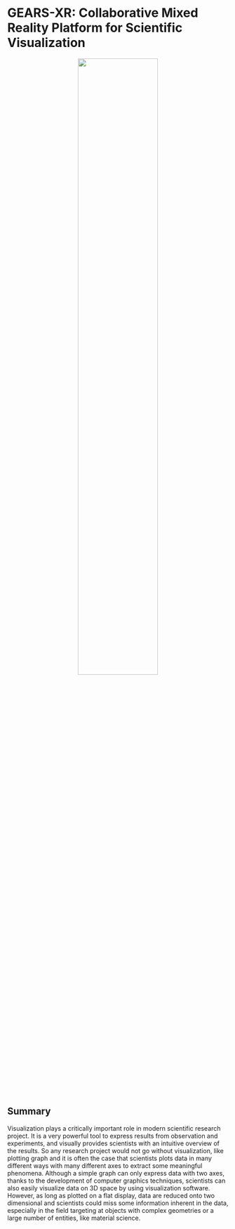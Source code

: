 # GEARS-XR: Collaborative Mixed Reality Platform for Scientific Visualization

<div align="center">
  <img src="https://drive.google.com/file/d/10RLxP5Cn2d9_ivuH-gHmD5rJzBty84Cu/view?usp=sharing" width=60%><br><br>
</div>

## Summary
Visualization plays a critically important role in modern scientific research project. It is a very powerful tool to express results from observation and experiments, and visually provides scientists with an intuitive overview of the results. So any research project would not go without visualization, like plotting graph and it is often the case that scientists plots data in many different ways with many different axes to extract some meaningful phenomena. Although a simple graph can only express data with two axes, thanks to the development of computer graphics techniques, scientists can also easily visualize data on 3D space by using visualization software. However, as long as plotted on a flat display, data are reduced onto two dimensional and scientists could miss some information inherent in the data, especially in the field targeting at objects with complex geometries or a large number of entities, like material science.
